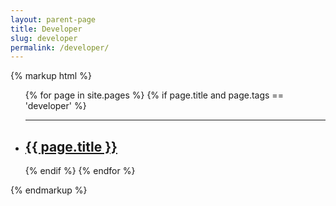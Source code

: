 ```yaml
---
layout: parent-page
title: Developer
slug: developer
permalink: /developer/
---
```


{% markup html %}
<ul class="list-unstyled two-column">
{% for page in site.pages %}
    {% if page.title and page.tags == 'developer' %}
        <li class="menu-item">
            <hr>
            <h2 class="light"><a class="page-link" href="{{ page.url | prepend: site.baseurl }}">{{ page.title }}</a></h2>
        </li>
    {% endif %}
{% endfor %}
</ul>
{% endmarkup %}
